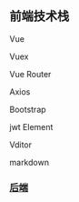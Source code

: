 ## 前端技术栈
Vue

Vuex

Vue Router

Axios

Bootstrap

jwt
Element

Vditor


markdown

### [后端](https://github.com/chenchen2692/Khonsu)
